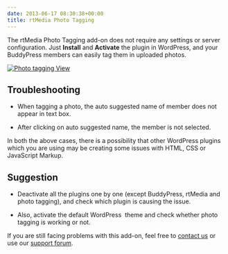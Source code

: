 ```yaml
---
date: 2013-06-17 08:30:38+00:00
title: rtMedia Photo Tagging
---
```


The rtMedia Photo Tagging add-on does not require any settings or server configuration. Just **Install** and **Activate** the plugin in WordPress, and your BuddyPress members can easily tag them in uploaded photos.

[![Photo tagging View](https://rtcamp.com/wp-content/uploads/2013/06/Selection_018-620x3141.png)](https://rtcamp.com/wp-content/uploads/2013/06/Selection_0181.png)


## Troubleshooting





	
  * When tagging a photo, the auto suggested name of member does not appear in text box.

	
  * After clicking on auto suggested name, the member is not selected.


In both the above cases, there is a possibility that other WordPress plugins which you are using may be creating some issues with HTML, CSS or JavaScript Markup.


## Suggestion





	
  * Deactivate all the plugins one by one (except BuddyPress, rtMedia and photo tagging), and check which plugin is causing the issue.

	
  * Also, activate the default WordPress  theme and check whether photo tagging is working or not.


If you are still facing problems with this add-on, feel free to [contact us](https://rtcamp.com/contact/) or use our [support forum](https://rtcamp.com/groups/buddypress-media/forum/).
